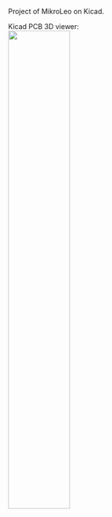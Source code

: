 Project of MikroLeo on Kicad.  

Kicad PCB 3D viewer:  
<img src="https://user-images.githubusercontent.com/60040866/198862796-f8fc12f7-1724-44ad-a874-a6609a7e8c6e.png" width="50%" height="50%"> 

